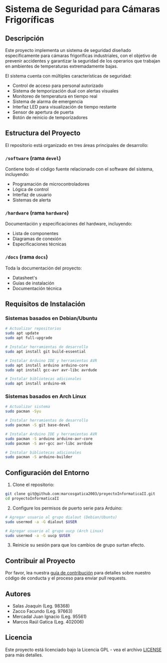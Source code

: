 # Sistema de Seguridad para Cámaras Frigoríficas

## Descripción
Este proyecto implementa un sistema de seguridad diseñado específicamente para cámaras frigoríficas industriales, con el objetivo de prevenir accidentes y garantizar la seguridad de los operarios que trabajan en ambientes de temperaturas extremadamente bajas.

El sistema cuenta con múltiples características de seguridad:
- Control de acceso para personal autorizado
- Sistema de temporización dual con alertas visuales
- Monitoreo de temperatura en tiempo real
- Sistema de alarma de emergencia
- Interfaz LED para visualización de tiempo restante
- Sensor de apertura de puerta
- Botón de reinicio de temporizadores

## Estructura del Proyecto
El repositorio está organizado en tres áreas principales de desarrollo:

### `/software` (rama `devel`)
Contiene todo el código fuente relacionado con el software del sistema, incluyendo:
- Programación de microcontroladores
- Lógica de control
- Interfaz de usuario
- Sistemas de alerta

### `/hardware` (rama `hardware`)
Documentación y especificaciones del hardware, incluyendo:
- Lista de componentes
- Diagramas de conexión
- Especificaciones técnicas

### `/docs` (rama `docs`)
Toda la documentación del proyecto:
- Datasheet's
- Guías de instalación
- Documentación técnica

## Requisitos de Instalación

### Sistemas basados en Debian/Ubuntu
```bash
# Actualizar repositorios
sudo apt update
sudo apt full-upgrade

# Instalar herramientas de desarrollo
sudo apt install git build-essential

# Instalar Arduino IDE y herramientas AVR
sudo apt install arduino arduino-core
sudo apt install gcc-avr avr-libc avrdude

# Instalar bibliotecas adicionales
sudo apt install arduino-mk
```

### Sistemas basados en Arch Linux
```bash
# Actualizar sistema
sudo pacman -Syu

# Instalar herramientas de desarrollo
sudo pacman -S git base-devel

# Instalar Arduino IDE y herramientas AVR
sudo pacman -S arduino arduino-avr-core
sudo pacman -S avr-gcc avr-libc avrdude

# Instalar bibliotecas adicionales
sudo pacman -S arduino-builder
```

## Configuración del Entorno
1. Clone el repositorio:
```bash
git clone git@github.com:marcosgatica2003/proyectoInformaticaII.git
cd proyectoInformaticaII
```

2. Configure los permisos de puerto serie para Arduino:
```bash
# Agregar usuario al grupo dialout (Debian/Ubuntu)
sudo usermod -a -G dialout $USER

# Agregar usuario al grupo uucp (Arch Linux)
sudo usermod -a -G uucp $USER
```

3. Reinicie su sesión para que los cambios de grupo surtan efecto.

## Contribuir al Proyecto
Por favor, lea nuestra [guía de contribución](docs/generarAportes/comoGenerarAportes.pdf) para detalles sobre nuestro código de conducta y el proceso para enviar pull requests.

## Autores
- Salas Joaquín (Leg. 98368)
- Zacco Facundo (Leg. 97663)
- Mercadal Juan Ignacio (Leg. 95561)
- Marcos Raúl Gatica (Leg. 402006)

## Licencia
Este proyecto está licenciado bajo la Licencia GPL - vea el archivo [LICENSE](LICENSE) para más detalles.
